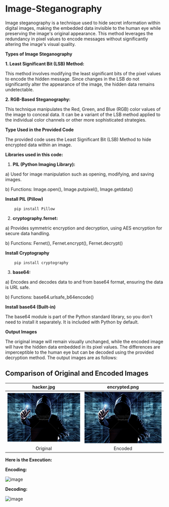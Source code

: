 # Image-Steganography
Image steganography is a technique used to hide secret information within digital images, making the embedded data invisible to the human eye while preserving the image's original appearance. This method leverages the redundancy in pixel values to encode messages without significantly altering the image's visual quality. 

**Types of Image Steganography**

**1. Least Significant Bit (LSB) Method:**

This method involves modifying the least significant bits of the pixel values to encode the hidden message. Since changes in the LSB do not significantly alter the appearance of the image, the hidden data remains undetectable.

**2. RGB-Based Steganography:**

This technique manipulates the Red, Green, and Blue (RGB) color values of the image to conceal data. It can be a variant of the LSB method applied to the individual color channels or other more sophisticated strategies.

**Type Used in the Provided Code**

The provided code uses the Least Significant Bit (LSB) Method to hide encrypted data within an image.

**Libraries used in this code:**

1) **PIL (Python Imaging Library):**

a) Used for image manipulation such as opening, modifying, and saving images.

b) Functions: Image.open(), Image.putpixel(), Image.getdata()

**Install PIL (Pillow)**

        pip install Pillow

2) **cryptography.fernet:**

a) Provides symmetric encryption and decryption, using AES encryption for secure data handling.

b) Functions: Fernet(), Fernet.encrypt(), Fernet.decrypt()

**Install Cryptography**

        pip install cryptography

3) **base64:**

a) Encodes and decodes data to and from base64 format, ensuring the data is URL safe.

b) Functions: base64.urlsafe_b64encode()

**Install base64 (Built-in)**

The base64 module is part of the Python standard library, so you don't need to install it separately. It is included with Python by default.

**Output Images**

The original image will remain visually unchanged, while the encoded image will have the hidden data embedded in its pixel values. The differences are imperceptible to the human eye but can be decoded using the provided decryption method. The output images are as follows:


## Comparison of Original and Encoded Images



| hacker.jpg | encrypted.png |
|:--------:|:-------:|
| <img src="hacker.jpg" alt="Original Image" width="400"/> | <img src="encrypted.png" alt="Encoded Image" width="400"/> |
| Original | Encoded |

**Here is the Execution:**

**Encoding:**

![image](https://github.com/user-attachments/assets/ae26e67f-1378-4194-a04f-9be8ee2d492b)

**Decoding:**

![image](https://github.com/user-attachments/assets/057bb472-75f5-477a-82a9-9439dd177b0c)




